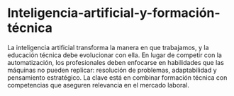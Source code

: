 # Inteligencia-artificial-y-formación-técnica
La inteligencia artificial transforma la manera en que trabajamos, y la educación técnica debe evolucionar con ella. En lugar de competir con la automatización, los profesionales deben enfocarse en habilidades que las máquinas no pueden replicar: resolución de problemas, adaptabilidad y pensamiento estratégico. La clave está en combinar formación técnica con competencias que aseguren relevancia en el mercado laboral.

